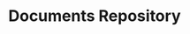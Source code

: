 ---
redirect: "/docs/content-space/documentsRepository/documentsRepository.html"
title: "Documents Repository"
order: 5
---
